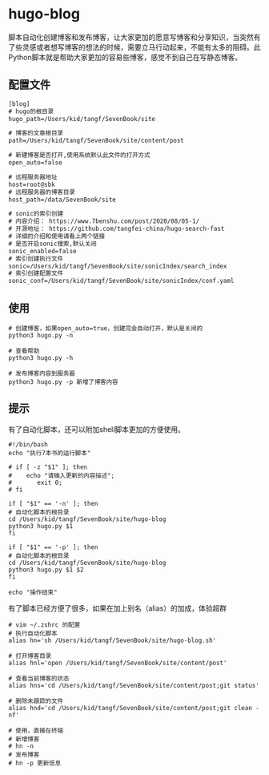 # hugo-blog
脚本自动化创建博客和发布博客，让大家更加的愿意写博客和分享知识，当突然有了些灵感或者想写博客的想法的时候，需要立马行动起来，不能有太多的阻碍。此Python脚本就是帮助大家更加的容易些博客，感觉不到自己在写静态博客。

## 配置文件

```xml
[blog]
# hugo的根目录
hugo_path=/Users/kid/tangf/SevenBook/site

# 博客的文章根目录
path=/Users/kid/tangf/SevenBook/site/content/post

# 新建博客是否打开,使用系统默认此文件的打开方式
open_auto=false

# 远程服务器地址
host=root@sbk
# 远程服务器的博客目录
host_path=/data/SevenBook/site

# sonic的索引创建
# 内容介绍： https://www.7benshu.com/post/2020/08/05-1/
# 开源地址： https://github.com/tangfei-china/hugo-search-fast
# 详细的介绍和使用请看上两个链接
# 是否开启sonic搜索,默认关闭
sonic_enabled=false
# 索引创建执行文件
sonic=/Users/kid/tangf/SevenBook/site/sonicIndex/search_index
# 索引创建配置文件
sonic_conf=/Users/kid/tangf/SevenBook/site/sonicIndex/conf.yaml
```

## 使用

```shell
# 创建博客，如果open_auto=true，创建完会自动打开，默认是关闭的
python3 hugo.py -n

# 查看帮助
python3 hugo.py -h

# 发布博客内容到服务器
python3 hugo.py -p 新增了博客内容
```

## 提示

有了自动化脚本，还可以附加shell脚本更加的方便使用。

```shell
#!/bin/bash
echo "执行7本书的运行脚本"

# if [ -z "$1" ]; then
#    echo "请输入更新的内容描述";
#       exit 0;
# fi

if [ "$1" == '-n' ]; then
# 自动化脚本的根目录
cd /Users/kid/tangf/SevenBook/site/hugo-blog
python3 hugo.py $1
fi

if [ "$1" == '-p' ]; then
# 自动化脚本的根目录
cd /Users/kid/tangf/SevenBook/site/hugo-blog
python3 hugo.py $1 $2
fi

echo "操作结束"
```

有了脚本已经方便了很多，如果在加上别名（alias）的加成，体验超群

```shell
# vim ~/.zshrc 的配置
# 执行自动化脚本
alias hn='sh /Users/kid/tangf/SevenBook/site/hugo-blog.sh'

# 打开博客目录
alias hnl='open /Users/kid/tangf/SevenBook/site/content/post'

# 查看当前博客的状态
alias hns='cd /Users/kid/tangf/SevenBook/site/content/post;git status'

# 删除未跟踪的文件
alias hnd='cd /Users/kid/tangf/SevenBook/site/content/post;git clean -nf'

# 使用，直接在终端
# 新增博客  
# hn -n 
# 发布博客
# hn -p 更新信息
```


